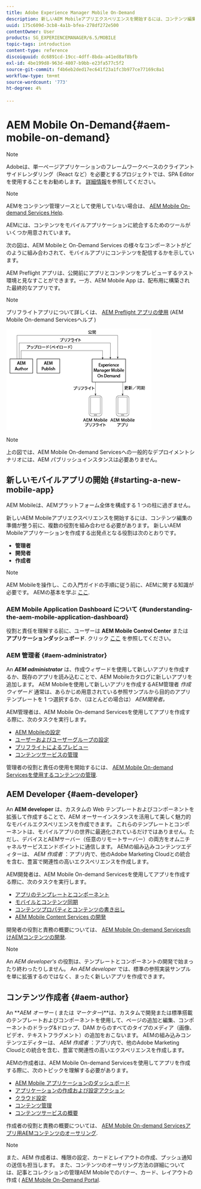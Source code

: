 ```yaml
---
title: Adobe Experience Manager Mobile On-Demand
description: 新しいAEM Mobileアプリエクスペリエンスを開始するには、コンテンツ編集の準備が整う前に、複数の役割を組み合わせる必要があります。 このページでは、AEM Mobile On-Demand サービスの概要について説明します。
uuid: 175c609d-3cb8-4a1b-bfea-278df272e500
contentOwner: User
products: SG_EXPERIENCEMANAGER/6.5/MOBILE
topic-tags: introduction
content-type: reference
discoiquuid: dc6891cd-19cc-4dff-8bda-a41ed8af8bfb
exl-id: 4be199d8-963d-4807-b9bb-e23fa577c5f2
source-git-commit: f4b6eb2ded17ec641f23a1fc3b977ce77169c8a1
workflow-type: tm+mt
source-wordcount: '773'
ht-degree: 4%

---
```


# AEM Mobile On-Demand{#aem-mobile-on-demand}

>[!NOTE]
>
>Adobeは、単一ページアプリケーションのフレームワークベースのクライアントサイドレンダリング（React など）を必要とするプロジェクトでは、SPA Editor を使用することをお勧めします。 [詳細情報](/help/sites-developing/spa-overview.md)を参照してください。

>[!NOTE]
>
>AEMをコンテンツ管理ソースとして使用していない場合は、 [AEM Mobile On-demand Services Help](https://helpx.adobe.com/digital-publishing-solution/topics.html).

AEMには、コンテンツをモバイルアプリケーションに統合するためのツールがいくつか用意されています。

次の図は、AEM Mobileと On-Demand Services の様々なコンポーネントがどのように組み合わされて、モバイルアプリにコンテンツを配信するかを示しています。

AEM Preflight アプリは、公開前にアプリとコンテンツをプレビューするテスト環境と見なすことができます。一方、AEM Mobile App は、配布用に構築された最終的なアプリです。

>[!NOTE]
>
>プリフライトアプリについて詳しくは、 [AEM Preflight アプリの使用](https://helpx.adobe.com/digital-publishing-solution/help/preflight-app.html) (AEM Mobile On-demand Servicesヘルプ )

![chlimage_1-171](assets/chlimage_1-171.png)

>[!NOTE]
>
>上の図では、AEM Mobile On-demand Servicesへの一般的なデプロイメントシナリオには、AEM パブリッシュインスタンスは必要ありません。

## 新しいモバイルアプリの開始 {#starting-a-new-mobile-app}

AEM Mobileは、AEMプラットフォーム全体を構成する 1 つの柱に過ぎません。

新しいAEM Mobileアプリエクスペリエンスを開始するには、コンテンツ編集の準備が整う前に、複数の役割を組み合わせる必要があります。 新しいAEM Mobileアプリケーションを作成する出発点となる役割は次のとおりです。

* **管理者**
* **開発者**
* **作成者**

>[!NOTE]
>
>AEM Mobileを操作し、この入門ガイドの手順に従う前に、AEMに関する知識が必要です。 AEMの基本を学ぶ [ここ](/help/sites-deploying/deploy.md).

### AEM Mobile Application Dashboard について {#understanding-the-aem-mobile-application-dashboard}

役割と責任を理解する前に、ユーザーは **AEM Mobile Control Center** または **アプリケーションダッシュボード**. クリック [ここ](/help/mobile/mobile-apps-ondemand-application-dashboard.md) を参照してください。

### AEM 管理者 {#aem-administrator}

An ***AEM administrator*** は、作成ウィザードを使用して新しいアプリを作成するか、既存のアプリを読み込むことで、AEM Mobileカタログに新しいアプリを追加します。 AEM Mobileを使用して新しいアプリを作成するAEM管理者 *作成ウィザード* 通常は、あらかじめ用意されている参照サンプルから目的のアプリテンプレートを 1 つ選択するか、（ほとんどの場合は） *AEM開発者。*

AEM管理者は、AEM Mobile On-demand Servicesを使用してアプリを作成する際に、次のタスクを実行します。

* [AEM Mobileの設定](/help/mobile/aem-mobile-setup.md)
* [ユーザーおよびユーザーグループの設定](/help/mobile/aem-mobile-configure-users.md)
* [プリフライトによるプレビュー](/help/mobile/aem-mobile-manage-ondemand-services.md)
* [コンテンツサービスの管理](/help/mobile/developing-content-services.md)

管理者の役割と責任の使用を開始するには、 [AEM Mobile On-demand Servicesを使用するコンテンツの管理](/help/mobile/aem-mobile.md).

## AEM Developer {#aem-developer}

An **AEM developer** は、カスタムの Web テンプレートおよびコンポーネントを拡張して作成することで、AEM オーサーインスタンスを活用して美しく魅力的なモバイルエクスペリエンスを作成できます。 これらのテンプレートとコンポーネントは、モバイルアプリの世界に最適化されているだけではありません。ただし、デバイスとAEMサーバー（任意のリモートサーバー）の両方をオムニチャネルサービスエンドポイントに通信します。 AEMの組み込みコンテンツエディターは、 *AEM 作成者* ：アプリ内で、他のAdobe Marketing Cloudとの統合を含む、豊富で関連性の高いエクスペリエンスを作成します。

AEM開発者は、AEM Mobile On-demand Servicesを使用してアプリを作成する際に、次のタスクを実行します。

* [アプリのテンプレートとコンポーネント](/help/mobile/app-templates-and-components1.md)
* [モバイルとコンテンツ同期](/help/mobile/mobile-ondemand-contentsync.md)
* [コンテンツプロパティとコンテンツの書き出し](/help/mobile/on-demand-content-properties-exporting.md)
* [AEM Mobile Content Services の開発](/help/mobile/developing-content-services.md)

開発者の役割と責務の概要については、 [AEM Mobile On-demand Services向けAEMコンテンツの開発](/help/mobile/aem-mobile-on-demand.md).

>[!NOTE]
>
>An *AEM developer&#39;s* の役割は、テンプレートとコンポーネントの開発で始まったり終わったりしません。 An *AEM developer* では、標準の参照実装サンプルを単に拡張するのではなく、まったく新しいアプリを作成できます。

## コンテンツ作成者 {#aem-author}

An ***AEM オーサー* ( または *マーケター*)**は、カスタムで開発または標準搭載のテンプレートおよびコンポーネントを使用して、ページの追加と編集、コンポーネントのドラッグ&amp;ドロップ、DAM からのすべてのタイプのメディア（画像、ビデオ、テキストフラグメント）の追加をおこないます。 AEMの組み込みコンテンツエディターは、 *AEM 作成者* ：アプリ内で、他のAdobe Marketing Cloudとの統合を含む、豊富で関連性の高いエクスペリエンスを作成します。

AEMの作成者は、AEM Mobile On-demand Servicesを使用してアプリを作成する際に、次のトピックを理解する必要があります。

* [AEM Mobile アプリケーションのダッシュボード](/help/mobile/mobile-apps-ondemand-application-dashboard.md)
* [アプリケーションの作成および設定アクション](/help/mobile/mobile-apps-ondemand-application-create-configure-action.md)
* [クラウド設定](/help/mobile/mobile-on-demand-associating-an-on-demand-app-to-cloud-configuration.md)
* [コンテンツ管理](/help/mobile/mobile-apps-ondemand-manage-content-ondemand.md)
* [コンテンツサービスの概要](/help/mobile/develop-content-as-a-service.md)

作成者の役割と責務の概要については、 [AEM Mobile On-demand Servicesアプリ用AEMコンテンツのオーサリング](/help/mobile/mobile-apps-ondemand.md).

>[!NOTE]
>
>また、AEM 作成者は、権限の設定、カードとレイアウトの作成、プッシュ通知の送信も担当します。 また、コンテンツのオーサリング方法の詳細については、記事とコレクションの管理AEM Mobileでのバナー、カード、レイアウトの作成 ( [AEM Mobile On-Demand Portal](https://helpx.adobe.com/digital-publishing-solution/topics.html#dynamicpod_reference_2).
